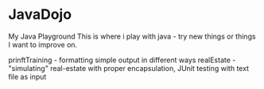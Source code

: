 # JavaDojo
My Java Playground
This is where i play with java - try new things or things I want to improve on.

prinftTraining - formatting simple output in different ways
realEstate - "simulating" real-estate with proper encapsulation, JUnit testing with text file as input